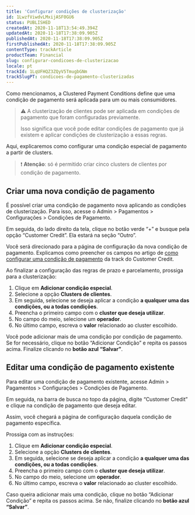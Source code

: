 ```yaml
---
title: 'Configurar condições de clusterização'
id: 1LwzfViwdvLMxijASF0GU6
status: PUBLISHED
createdAt: 2020-11-18T13:54:49.394Z
updatedAt: 2020-11-18T17:38:09.905Z
publishedAt: 2020-11-18T17:38:09.905Z
firstPublishedAt: 2020-11-18T17:38:09.905Z
contentType: trackArticle
productTeam: Financial
slug: configurar-condicoes-de-clusterizacao
locale: pt
trackId: 1LqUFHQZ3ZQyV5TmugbGNm
trackSlugPT: condicoes-de-pagamento-clusterizadas
---
```


Como mencionamos, a Clustered Payment Conditions define que uma condição de pagamento será aplicada para um ou mais consumidores. 

>⚠️ A clusterização de clientes pode ser aplicada em condições de pagamento que foram configuradas previamente. 
>
> Isso significa que você pode editar condições de pagamento que já existem e aplicar condições de clusterização a essas regras.  

Aqui, explicaremos como configurar uma condição especial de pagamento a partir de clusters.

>❗ **Atenção**: só é permitido criar cinco clusters de clientes por condição de pagamento.

## Criar uma nova condição de pagamento

É possível criar uma condição de pagamento nova aplicando as condições de clusterização. Para isso, acesse o Admin > Pagamentos > Configurações > Condições de Pagamento.

Em seguida, do lado direito da tela, clique no botão verde “+” e busque pela opção “Customer Credit”. Ela estará na seção “Outro”.

Você será direcionado para a página de configuração da nova condição de pagamento. Explicamos como preencher os campos no artigo de [como configurar uma condição de pagamento](https://help.vtex.com/pt/tracks/customer-credit-como-comecar--1hCRg21lXYy2seOKgqQ2CC/21ok0GBwmcIeaY2IukYMOg#condicoes-de-pagamento "como configurar uma condição de pagamento") da track do Customer Credit.

Ao finalizar a configuração das regras de prazo e parcelamento, prossiga para a clusterização:

1. Clique em __Adicionar condição especial__.
2. Selecione a opção __Clusters de clientes__.
3. Em seguida, selecione se deseja aplicar a condição __a qualquer uma das condições, ou a todas condições__.
4. Preencha o primeiro campo com o __cluster que deseja utilizar__.
5. No campo do meio, selecione um __operador__.
6. No último campo, escreva o __valor__ relacionado ao cluster escolhido.

Você pode adicionar mais de uma condição por condição de pagamento. Se for necessário, clique no botão “Adicionar Condição” e repita os passos acima. Finalize clicando no __botão azul “Salvar”__.

## Editar uma condição de pagamento existente

Para editar uma condição de pagamento existente, acesse Admin > Pagamentos > Configurações > Condições de Pagamento. 

Em seguida, na barra de busca no topo da página, digite “Customer Credit” e clique na condição de pagamento que deseja editar.

Assim, você chegará a página de configuração daquela condição de pagamento específica.

Prossiga com as instruções:

1. Clique em __Adicionar condição especial__.
2. Selecione a opção __Clusters de clientes__.
3. Em seguida, selecione se deseja aplicar a condição __a qualquer uma das condições, ou a todas condições__.
4. Preencha o primeiro campo com o __cluster que deseja utilizar__.
5. No campo do meio, selecione um __operador__.
6. No último campo, escreva o __valor__ relacionado ao cluster escolhido. 

Caso queira adicionar mais uma condição, clique no botão “Adicionar Condição” e repita os passos acima. Se não, finalize clicando no __botão azul “Salvar”__.
